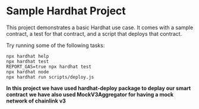 # Sample Hardhat Project

This project demonstrates a basic Hardhat use case. It comes with a sample contract, a test for that contract, and a script that deploys that contract.

Try running some of the following tasks:

```shell
npx hardhat help
npx hardhat test
REPORT_GAS=true npx hardhat test
npx hardhat node
npx hardhat run scripts/deploy.js
```


**In this project we have used hardhat-deploy package to deplay our smart contract**
**we have also used MockV3Aggregator for having a mock network of chainlink v3**